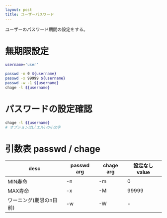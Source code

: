 ```yaml
---
layout: post
title: ユーザーパスワード
---
```


ユーザーのパスワード期間の設定をする。

# 無期限設定

```sh
username='user'
```

```sh
passwd -n 0 ${username}
passwd -x 99999 ${username}
passwd -w -1 ${username}
chage -l ${username}
```

# パスワードの設定確認

```sh
chage -l ${username}
# オプションはL(エル)の小文字
```

# 引数表 passwd / chage

| desc | passwd arg | chage arg | 設定なしvalue |
| --- | --- | --- | ---|
| MIN寿命 | -n | -m | 0 |
| MAX寿命 | -x | -M | 99999 |
| ワーニング(期限のn日前) | -w | -W | - |
